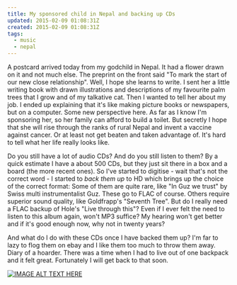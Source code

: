 ```yaml
---
title: My sponsored child in Nepal and backing up CDs
updated: 2015-02-09 01:08:31Z
created: 2015-02-09 01:08:31Z
tags:
  - music
  - nepal
---
```


A postcard arrived today from my godchild in Nepal. It had a flower drawn on it and not much else. The preprint on the front said "To mark the start of our new close relationship". Well, I hope she learns to write. I sent her a little writing book with drawn illustrations and descriptions of my favourite palm trees that I grow and of my talkative cat. Then I wanted to tell her about my job. I ended up explaining that it's like making picture books or newspapers, but on a computer. Some new perspective here.
As far as I know I'm sponsoring her, so her family can afford to build a toilet. But secretly I hope that she will rise through the ranks of rural Nepal and invent a vaccine against cancer. Or at least not get beaten and taken advantage of. It's hard to tell what her life really looks like.

Do you still have a lot of audio CDs? And do you still listen to them?
By a quick estimate I have a about 500 CDs, but they just sit there in a box and a board (the more recent ones). So I've started to digitise - wait that's not the correct word - I started to *back them up* to HD which brings up the choice of the correct format:
Some of them are quite rare, like "In Guz we trust" by Swiss multi instrumentalist Guz. These go to FLAC of course. Others require superior sound quality, like Goldfrapp's "Seventh Tree". But do I really need a FLAC backup of Hole's "Live through this"? Even if I ever felt the need to listen to this album again, won't MP3 suffice? My hearing won't get better and if it's good enough now, why not in twenty years?

And what do I do with these CDs once I have backed them up? I'm far to lazy to flog them on ebay and I like them too much to throw them away. Diary of a hoarder. There was a time when I had to live out of one backpack and it felt great. Fortunately I will get back to that soon.

[![IMAGE ALT TEXT HERE](https://img.youtube.com/vi/71sg-ThOQ6o/0.jpg)](https://www.youtube.com/watch?v=71sg-ThOQ6o)

